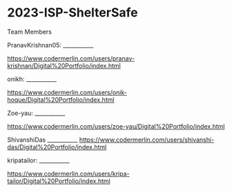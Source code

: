 # 2023-ISP-ShelterSafe

Team Members


PranavKrishnan05: ___________

  https://www.codermerlin.com/users/pranav-krishnan/Digital%20Portfolio/index.html

onikh: ___________

  https://www.codermerlin.com/users/onik-hoque/Digital%20Portfolio/index.html

Zoe-yau: ___________
  
   https://www.codermerlin.com/users/zoe-yau/Digital%20Portfolio/index.html
    

ShivanshiDas ___________
   https://www.codermerlin.com/users/shivanshi-das/Digital%20Portfolio/index.html

kripatailor: ___________

  https://www.codermerlin.com/users/kripa-tailor/Digital%20Portfolio/index.html

